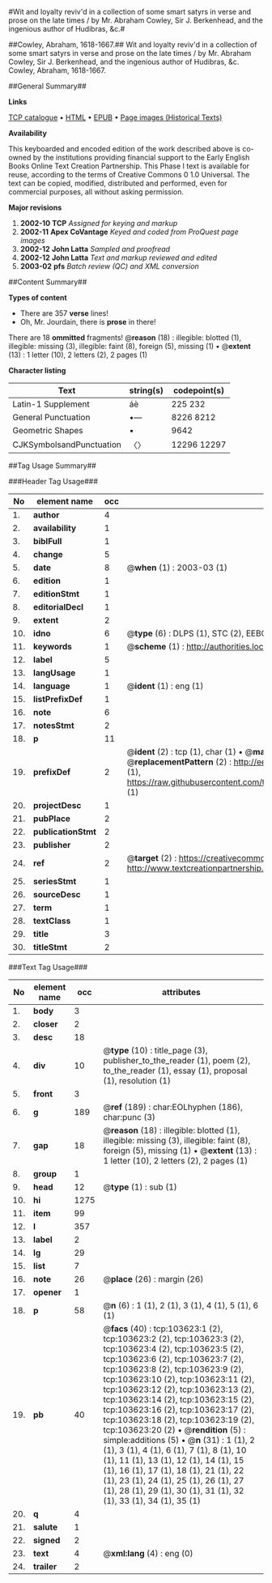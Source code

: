 #Wit and loyalty reviv'd in a collection of some smart satyrs in verse and prose on the late times / by Mr. Abraham Cowley, Sir J. Berkenhead, and the ingenious author of Hudibras, &c.#

##Cowley, Abraham, 1618-1667.##
Wit and loyalty reviv'd in a collection of some smart satyrs in verse and prose on the late times / by Mr. Abraham Cowley, Sir J. Berkenhead, and the ingenious author of Hudibras, &c.
Cowley, Abraham, 1618-1667.

##General Summary##

**Links**

[TCP catalogue](http://www.ota.ox.ac.uk/tcp/)  • 
[HTML](http://tei.it.ox.ac.uk/tcp/Texts-HTML/free/A34/A34836.html)  • 
[EPUB](http://tei.it.ox.ac.uk/tcp/Texts-EPUB/free/A34/A34836.epub) • 
[Page images (Historical Texts)](https://data.historicaltexts.jisc.ac.uk/view?pubId=eebo-15509519e&pageId=eebo-15509519e-103623-1)

**Availability**

This keyboarded and encoded edition of the
	       work described above is co-owned by the institutions
	       providing financial support to the Early English Books
	       Online Text Creation Partnership. This Phase I text is
	       available for reuse, according to the terms of Creative
	       Commons 0 1.0 Universal. The text can be copied,
	       modified, distributed and performed, even for
	       commercial purposes, all without asking permission.

**Major revisions**

1. __2002-10__ __TCP__ *Assigned for keying and markup*
1. __2002-11__ __Apex CoVantage__ *Keyed and coded from ProQuest page images*
1. __2002-12__ __John Latta__ *Sampled and proofread*
1. __2002-12__ __John Latta__ *Text and markup reviewed and edited*
1. __2003-02__ __pfs__ *Batch review (QC) and XML conversion*

##Content Summary##

**Types of content**

  * There are 357 **verse** lines!
  * Oh, Mr. Jourdain, there is **prose** in there!

There are 18 **ommitted** fragments! 
 @__reason__ (18) : illegible: blotted (1), illegible: missing (3), illegible: faint (8), foreign (5), missing (1)  •  @__extent__ (13) : 1 letter (10), 2 letters (2), 2 pages (1)

**Character listing**


|Text|string(s)|codepoint(s)|
|---|---|---|
|Latin-1 Supplement|áè|225 232|
|General Punctuation|•—|8226 8212|
|Geometric Shapes|▪|9642|
|CJKSymbolsandPunctuation|〈〉|12296 12297|

##Tag Usage Summary##

###Header Tag Usage###

|No|element name|occ|attributes|
|---|---|---|---|
|1.|__author__|4||
|2.|__availability__|1||
|3.|__biblFull__|1||
|4.|__change__|5||
|5.|__date__|8| @__when__ (1) : 2003-03 (1)|
|6.|__edition__|1||
|7.|__editionStmt__|1||
|8.|__editorialDecl__|1||
|9.|__extent__|2||
|10.|__idno__|6| @__type__ (6) : DLPS (1), STC (2), EEBO-CITATION (1), OCLC (1), VID (1)|
|11.|__keywords__|1| @__scheme__ (1) : http://authorities.loc.gov/ (1)|
|12.|__label__|5||
|13.|__langUsage__|1||
|14.|__language__|1| @__ident__ (1) : eng (1)|
|15.|__listPrefixDef__|1||
|16.|__note__|6||
|17.|__notesStmt__|2||
|18.|__p__|11||
|19.|__prefixDef__|2| @__ident__ (2) : tcp (1), char (1)  •  @__matchPattern__ (2) : ([0-9\-]+):([0-9IVX]+) (1), (.+) (1)  •  @__replacementPattern__ (2) : http://eebo.chadwyck.com/downloadtiff?vid=$1&page=$2 (1), https://raw.githubusercontent.com/textcreationpartnership/Texts/master/tcpchars.xml#$1 (1)|
|20.|__projectDesc__|1||
|21.|__pubPlace__|2||
|22.|__publicationStmt__|2||
|23.|__publisher__|2||
|24.|__ref__|2| @__target__ (2) : https://creativecommons.org/publicdomain/zero/1.0/ (1), http://www.textcreationpartnership.org/docs/. (1)|
|25.|__seriesStmt__|1||
|26.|__sourceDesc__|1||
|27.|__term__|1||
|28.|__textClass__|1||
|29.|__title__|3||
|30.|__titleStmt__|2||


###Text Tag Usage###

|No|element name|occ|attributes|
|---|---|---|---|
|1.|__body__|3||
|2.|__closer__|2||
|3.|__desc__|18||
|4.|__div__|10| @__type__ (10) : title_page (3), publisher_to_the_reader (1), poem (2), to_the_reader (1), essay (1), proposal (1), resolution (1)|
|5.|__front__|3||
|6.|__g__|189| @__ref__ (189) : char:EOLhyphen (186), char:punc (3)|
|7.|__gap__|18| @__reason__ (18) : illegible: blotted (1), illegible: missing (3), illegible: faint (8), foreign (5), missing (1)  •  @__extent__ (13) : 1 letter (10), 2 letters (2), 2 pages (1)|
|8.|__group__|1||
|9.|__head__|12| @__type__ (1) : sub (1)|
|10.|__hi__|1275||
|11.|__item__|99||
|12.|__l__|357||
|13.|__label__|2||
|14.|__lg__|29||
|15.|__list__|7||
|16.|__note__|26| @__place__ (26) : margin (26)|
|17.|__opener__|1||
|18.|__p__|58| @__n__ (6) : 1 (1), 2 (1), 3 (1), 4 (1), 5 (1), 6 (1)|
|19.|__pb__|40| @__facs__ (40) : tcp:103623:1 (2), tcp:103623:2 (2), tcp:103623:3 (2), tcp:103623:4 (2), tcp:103623:5 (2), tcp:103623:6 (2), tcp:103623:7 (2), tcp:103623:8 (2), tcp:103623:9 (2), tcp:103623:10 (2), tcp:103623:11 (2), tcp:103623:12 (2), tcp:103623:13 (2), tcp:103623:14 (2), tcp:103623:15 (2), tcp:103623:16 (2), tcp:103623:17 (2), tcp:103623:18 (2), tcp:103623:19 (2), tcp:103623:20 (2)  •  @__rendition__ (5) : simple:additions (5)  •  @__n__ (31) : 1 (1), 2 (1), 3 (1), 4 (1), 6 (1), 7 (1), 8 (1), 10 (1), 11 (1), 13 (1), 12 (1), 14 (1), 15 (1), 16 (1), 17 (1), 18 (1), 21 (1), 22 (1), 23 (1), 24 (1), 25 (1), 26 (1), 27 (1), 28 (1), 29 (1), 30 (1), 31 (1), 32 (1), 33 (1), 34 (1), 35 (1)|
|20.|__q__|4||
|21.|__salute__|1||
|22.|__signed__|2||
|23.|__text__|4| @__xml:lang__ (4) : eng (0)|
|24.|__trailer__|2||
